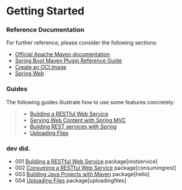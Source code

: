 # Getting Started

### Reference Documentation
For further reference, please consider the following sections:

* [Official Apache Maven documentation](https://maven.apache.org/guides/index.html)
* [Spring Boot Maven Plugin Reference Guide](https://docs.spring.io/spring-boot/docs/2.6.7/maven-plugin/reference/html/)
* [Create an OCI image](https://docs.spring.io/spring-boot/docs/2.6.7/maven-plugin/reference/html/#build-image)
* [Spring Web](https://docs.spring.io/spring-boot/docs/2.6.7/reference/htmlsingle/#boot-features-developing-web-applications)

### Guides
The following guides illustrate how to use some features concretely:

> * [Building a RESTful Web Service](https://spring.io/guides/gs/rest-service/)
> * [Serving Web Content with Spring MVC](https://spring.io/guides/gs/serving-web-content/)
> * [Building REST services with Spring](https://spring.io/guides/tutorials/bookmarks/)
> * [Uploading Files](https://spring.io/guides/gs/uploading-files/)

### dev did.

* 001 [Building a RESTful Web Service](https://spring.io/guides/gs/rest-service/) package[restservice]
* 002 [Consuming a RESTful Web Service](https://spring.io/guides/gs/consuming-rest/) package[consumingrest]
* 003 [Building Java Projects with Maven](https://spring.io/guides/gs/maven/) package[hello]
* 004 [Uploading Files](https://spring.io/guides/gs/uploading-files/) package[uploadingfiles]



